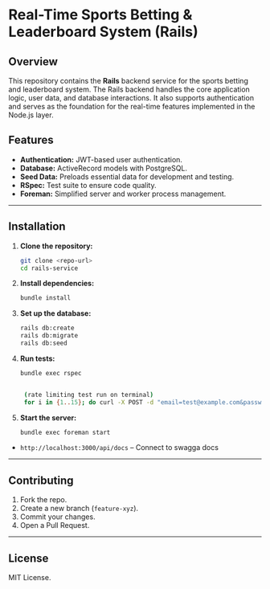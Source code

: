 
# Real-Time Sports Betting & Leaderboard System (Rails)

## Overview

This repository contains the **Rails** backend service for the sports betting and leaderboard system. The Rails backend handles the core application logic, user data, and database interactions. It also supports authentication and serves as the foundation for the real-time features implemented in the Node.js layer.

## Features

- **Authentication:** JWT-based user authentication.
- **Database:** ActiveRecord models with PostgreSQL.
- **Seed Data:** Preloads essential data for development and testing.
- **RSpec:** Test suite to ensure code quality.
- **Foreman:** Simplified server and worker process management.

---

## Installation

1. **Clone the repository:**
   ```sh
   git clone <repo-url>
   cd rails-service
   ```

2. **Install dependencies:**
   ```sh
   bundle install
   ```

3. **Set up the database:**
   ```sh
   rails db:create
   rails db:migrate
   rails db:seed
   ```

4. **Run tests:**
   ```sh
   bundle exec rspec


    (rate limiting test run on terminal)
    for i in {1..15}; do curl -X POST -d "email=test@example.com&password=wrongpassword" http://localhost:7000/login; done 

   ```

5. **Start the server:**
   ```sh
   bundle exec foreman start
   ```

- `http://localhost:3000/api/docs` – Connect to swagga docs

---

## Contributing

1. Fork the repo.
2. Create a new branch (`feature-xyz`).
3. Commit your changes.
4. Open a Pull Request.

---

## License

MIT License.
